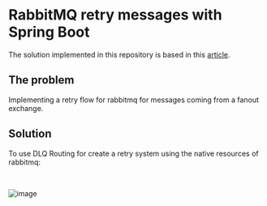 # RabbitMQ retry messages with Spring Boot

The solution implemented in this repository is based in this [article](https://programmerfriend.com/rabbit-mq-retry/).

## The problem

Implementing a retry flow for rabbitmq for messages coming from a fanout exchange.

## Solution

To use DLQ Routing for create a retry system using the native resources of rabbitmq:

<br/>

![image](https://github.com/danielarrais/retry-queues-rabbit/assets/28496479/f9f475df-a7e4-4b00-91f5-533e51b2153e)

